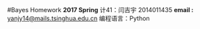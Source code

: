 #Bayes Homework
**2017 Spring**
计41：闫吉宇
2014011435
**email :** yanjy14@mails.tsinghua.edu.cn
编程语言：Python